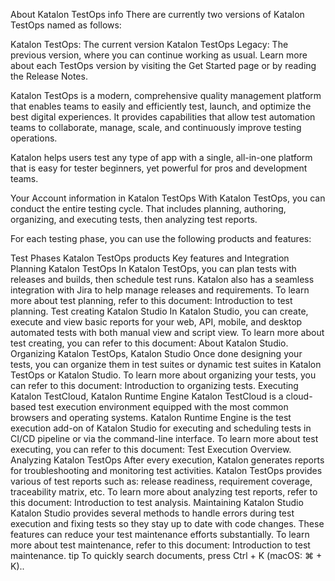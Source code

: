 About Katalon TestOps
info
There are currently two versions of Katalon TestOps named as follows:

Katalon TestOps: The current version
Katalon TestOps Legacy: The previous version, where you can continue working as usual.
Learn more about each TestOps version by visiting the Get Started page or by reading the Release Notes.

Katalon TestOps is a modern, comprehensive quality management platform that enables teams to easily and efficiently test, launch, and optimize the best digital experiences. It provides capabilities that allow test automation teams to collaborate, manage, scale, and continuously improve testing operations.

Katalon helps users test any type of app with a single, all-in-one platform that is easy for tester beginners, yet powerful for pros and development teams.

Your Account information in Katalon TestOps
With Katalon TestOps, you can conduct the entire testing cycle. That includes planning, authoring, organizing, and executing tests, then analyzing test reports.

For each testing phase, you can use the following products and features:

Test Phases Katalon TestOps products Key features and Integration
Planning Katalon TestOps In Katalon TestOps, you can plan tests with releases and builds, then schedule test runs. Katalon also has a seamless integration with Jira to help manage releases and requirements. To learn more about test planning, refer to this document: Introduction to test planning.
Test creating Katalon Studio In Katalon Studio, you can create, execute and view basic reports for your web, API, mobile, and desktop automated tests with both manual view and script view. To learn more about test creating, you can refer to this document: About Katalon Studio.
Organizing Katalon TestOps, Katalon Studio Once done designing your tests, you can organize them in test suites or dynamic test suites in Katalon TestOps or Katalon Studio. To learn more about organizing your tests, you can refer to this document: Introduction to organizing tests.
Executing Katalon TestCloud, Katalon Runtime Engine Katalon TestCloud is a cloud-based test execution environment equipped with the most common browsers and operating systems. Katalon Runtime Engine is the test execution add-on of Katalon Studio for executing and scheduling tests in CI/CD pipeline or via the command-line interface. To learn more about test executing, you can refer to this document: Test Execution Overview.
Analyzing Katalon TestOps After every execution, Katalon generates reports for troubleshooting and monitoring test activities. Katalon TestOps provides various of test reports such as: release readiness, requirement coverage, traceability matrix, etc. To learn more about analyzing test reports, refer to this document: Introduction to test analysis.
Maintaining Katalon Studio Katalon Studio provides several methods to handle errors during test execution and fixing tests so they stay up to date with code changes. These features can reduce your test maintenance efforts substantially. To learn more about test maintenance, refer to this document: Introduction to test maintenance.
tip
To quickly search documents, press Ctrl + K (macOS: ⌘ + K)..
